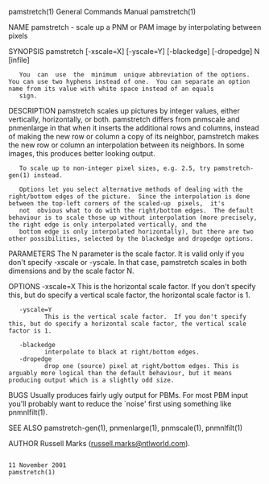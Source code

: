 pamstretch(1)                                                                           General Commands Manual                                                                          pamstretch(1)

NAME
       pamstretch - scale up a PNM or PAM image by interpolating between pixels

SYNOPSIS
       pamstretch [-xscale=X] [-yscale=Y]
       [-blackedge] [-dropedge] N [infile]

       You  can  use  the  minimum  unique abbreviation of the options.  You can use two hyphens instead of one.  You can separate an option name from its value with white space instead of an equals
       sign.

DESCRIPTION
       pamstretch scales up pictures by integer values, either vertically, horizontally, or both.  pamstretch differs from pnmscale and pnmenlarge in that when it inserts  the  additional  rows  and
       columns,  instead  of making the new row or column a copy of its neighbor, pamstretch makes the new row or column an interpolation between its neighbors.  In some images, this produces better
       looking output.

       To scale up to non-integer pixel sizes, e.g. 2.5, try pamstretch-gen(1) instead.

       Options let you select alternative methods of dealing with the right/bottom edges of the picture.  Since the interpolation is done between the top-left corners of the scaled-up  pixels,  it's
       not  obvious what to do with the right/bottom edges.  The default behaviour is to scale those up without interpolation (more precisely, the right edge is only interpolated vertically, and the
       bottom edge is only interpolated horizontally), but there are two other possibilities, selected by the blackedge and dropedge options.

PARAMETERS
       The N parameter is the scale factor.  It is valid only if you don't specify -xscale or -yscale.  In that case, pamstretch scales in both dimensions and by the scale factor N.

OPTIONS
       -xscale=X
              This is the horizontal scale factor.  If you don't specify this, but do specify a vertical scale factor, the horizontal scale factor is 1.

       -yscale=Y
              This is the vertical scale factor.  If you don't specify this, but do specify a horizontal scale factor, the vertical scale factor is 1.

       -blackedge
              interpolate to black at right/bottom edges.
       -dropedge
              drop one (source) pixel at right/bottom edges. This is arguably more logical than the default behaviour, but it means producing output which is a slightly odd size.

BUGS
       Usually produces fairly ugly output for PBMs. For most PBM input you'll probably want to reduce the `noise' first using something like pnmnlfilt(1).

SEE ALSO
       pamstretch-gen(1), pnmenlarge(1), pnmscale(1), pnmnlfilt(1)

AUTHOR
       Russell Marks (russell.marks@ntlworld.com).

                                                                                           11 November 2001                                                                              pamstretch(1)
